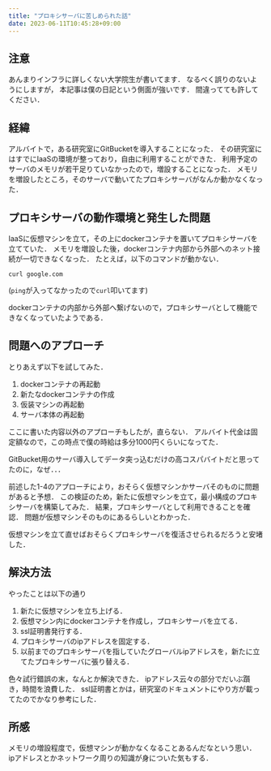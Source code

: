 ```yaml
---
title: "プロキシサーバに苦しめられた話"
date: 2023-06-11T10:45:28+09:00
---
```


## 注意
あんまりインフラに詳しくない大学院生が書いてます．
なるべく誤りのないようにしますが，
本記事は僕の日記という側面が強いです．
間違ってても許してください．

## 経緯

アルバイトで，ある研究室にGitBucketを導入することになった．
その研究室にはすでにIaaSの環境が整っており，自由に利用することができた．
利用予定のサーバのメモリが若干足りていなかったので，増設することになった．
メモリを増設したところ，そのサーバで動いてたプロキシサーバがなんか動かなくなった．

## プロキシサーバの動作環境と発生した問題

IaaSに仮想マシンを立て，その上にdockerコンテナを置いてプロキシサーバを立てていた．
メモリを増設した後，dockerコンテナ内部から外部へのネット接続が一切できなくなった．
たとえば，以下のコマンドが動かない．

```shell
curl google.com
```
(`ping`が入ってなかったので`curl`叩いてます)

dockerコンテナの内部から外部へ繋げないので，プロキシサーバとして機能できなくなっていたようである．

## 問題へのアプローチ

とりあえず以下を試してみた．
1. dockerコンテナの再起動
2. 新たなdockerコンテナの作成
3. 仮装マシンの再起動
4. サーバ本体の再起動

ここに書いた内容以外のアプローチもしたが，直らない．
アルバイト代金は固定額なので，この時点で僕の時給は多分1000円くらいになってた．

GitBucket用のサーバ導入してデータ突っ込むだけの高コスパバイトだと思ってたのに，なぜ．．．

前述した1-4のアプローチにより，おそらく仮想マシンかサーバそのものに問題があると予想．
この検証のため，新たに仮想マシンを立て，最小構成のプロキシサーバを構築してみた．
結果，プロキシサーバとして利用できることを確認．
問題が仮想マシンそのものにあるらしいとわかった．

仮想マシンを立て直せばおそらくプロキシサーバを復活させられるだろうと安堵した．

## 解決方法
やったことは以下の通り
1. 新たに仮想マシンを立ち上げる．
2. 仮想マシン内にdockerコンテナを作成し，プロキシサーバを立てる．
3. ssl証明書発行する．
4. プロキシサーバのipアドレスを固定する．
5. 以前までのプロキシサーバを指していたグローバルipアドレスを，新たに立てたプロキシサーバに張り替える．

色々試行錯誤の末，なんとか解決できた．
ipアドレス云々の部分でだいぶ躓き，時間を浪費した．
ssl証明書とかは，研究室のドキュメントにやり方が載ってたのでかなり参考にした．

## 所感
メモリの増設程度で，仮想マシンが動かなくなることあるんだなという思い．
ipアドレスとかネットワーク周りの知識が身についた気もする．

